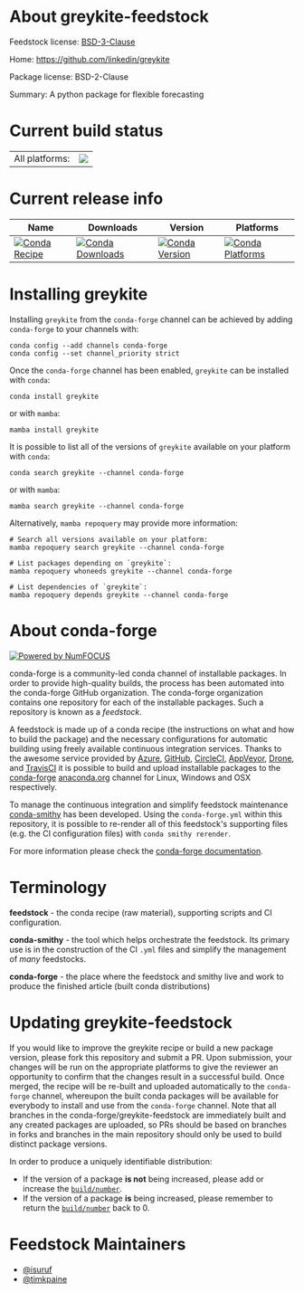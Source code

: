 About greykite-feedstock
========================

Feedstock license: [BSD-3-Clause](https://github.com/conda-forge/greykite-feedstock/blob/main/LICENSE.txt)

Home: https://github.com/linkedin/greykite

Package license: BSD-2-Clause

Summary: A python package for flexible forecasting

Current build status
====================


<table><tr><td>All platforms:</td>
    <td>
      <a href="https://dev.azure.com/conda-forge/feedstock-builds/_build/latest?definitionId=21492&branchName=main">
        <img src="https://dev.azure.com/conda-forge/feedstock-builds/_apis/build/status/greykite-feedstock?branchName=main">
      </a>
    </td>
  </tr>
</table>

Current release info
====================

| Name | Downloads | Version | Platforms |
| --- | --- | --- | --- |
| [![Conda Recipe](https://img.shields.io/badge/recipe-greykite-green.svg)](https://anaconda.org/conda-forge/greykite) | [![Conda Downloads](https://img.shields.io/conda/dn/conda-forge/greykite.svg)](https://anaconda.org/conda-forge/greykite) | [![Conda Version](https://img.shields.io/conda/vn/conda-forge/greykite.svg)](https://anaconda.org/conda-forge/greykite) | [![Conda Platforms](https://img.shields.io/conda/pn/conda-forge/greykite.svg)](https://anaconda.org/conda-forge/greykite) |

Installing greykite
===================

Installing `greykite` from the `conda-forge` channel can be achieved by adding `conda-forge` to your channels with:

```
conda config --add channels conda-forge
conda config --set channel_priority strict
```

Once the `conda-forge` channel has been enabled, `greykite` can be installed with `conda`:

```
conda install greykite
```

or with `mamba`:

```
mamba install greykite
```

It is possible to list all of the versions of `greykite` available on your platform with `conda`:

```
conda search greykite --channel conda-forge
```

or with `mamba`:

```
mamba search greykite --channel conda-forge
```

Alternatively, `mamba repoquery` may provide more information:

```
# Search all versions available on your platform:
mamba repoquery search greykite --channel conda-forge

# List packages depending on `greykite`:
mamba repoquery whoneeds greykite --channel conda-forge

# List dependencies of `greykite`:
mamba repoquery depends greykite --channel conda-forge
```


About conda-forge
=================

[![Powered by
NumFOCUS](https://img.shields.io/badge/powered%20by-NumFOCUS-orange.svg?style=flat&colorA=E1523D&colorB=007D8A)](https://numfocus.org)

conda-forge is a community-led conda channel of installable packages.
In order to provide high-quality builds, the process has been automated into the
conda-forge GitHub organization. The conda-forge organization contains one repository
for each of the installable packages. Such a repository is known as a *feedstock*.

A feedstock is made up of a conda recipe (the instructions on what and how to build
the package) and the necessary configurations for automatic building using freely
available continuous integration services. Thanks to the awesome service provided by
[Azure](https://azure.microsoft.com/en-us/services/devops/), [GitHub](https://github.com/),
[CircleCI](https://circleci.com/), [AppVeyor](https://www.appveyor.com/),
[Drone](https://cloud.drone.io/welcome), and [TravisCI](https://travis-ci.com/)
it is possible to build and upload installable packages to the
[conda-forge](https://anaconda.org/conda-forge) [anaconda.org](https://anaconda.org/)
channel for Linux, Windows and OSX respectively.

To manage the continuous integration and simplify feedstock maintenance
[conda-smithy](https://github.com/conda-forge/conda-smithy) has been developed.
Using the ``conda-forge.yml`` within this repository, it is possible to re-render all of
this feedstock's supporting files (e.g. the CI configuration files) with ``conda smithy rerender``.

For more information please check the [conda-forge documentation](https://conda-forge.org/docs/).

Terminology
===========

**feedstock** - the conda recipe (raw material), supporting scripts and CI configuration.

**conda-smithy** - the tool which helps orchestrate the feedstock.
                   Its primary use is in the construction of the CI ``.yml`` files
                   and simplify the management of *many* feedstocks.

**conda-forge** - the place where the feedstock and smithy live and work to
                  produce the finished article (built conda distributions)


Updating greykite-feedstock
===========================

If you would like to improve the greykite recipe or build a new
package version, please fork this repository and submit a PR. Upon submission,
your changes will be run on the appropriate platforms to give the reviewer an
opportunity to confirm that the changes result in a successful build. Once
merged, the recipe will be re-built and uploaded automatically to the
`conda-forge` channel, whereupon the built conda packages will be available for
everybody to install and use from the `conda-forge` channel.
Note that all branches in the conda-forge/greykite-feedstock are
immediately built and any created packages are uploaded, so PRs should be based
on branches in forks and branches in the main repository should only be used to
build distinct package versions.

In order to produce a uniquely identifiable distribution:
 * If the version of a package **is not** being increased, please add or increase
   the [``build/number``](https://docs.conda.io/projects/conda-build/en/latest/resources/define-metadata.html#build-number-and-string).
 * If the version of a package **is** being increased, please remember to return
   the [``build/number``](https://docs.conda.io/projects/conda-build/en/latest/resources/define-metadata.html#build-number-and-string)
   back to 0.

Feedstock Maintainers
=====================

* [@isuruf](https://github.com/isuruf/)
* [@timkpaine](https://github.com/timkpaine/)

